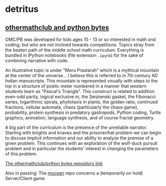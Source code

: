 # detritus



## [othermathclub and python bytes](https://github.com/robfatland/othermathclub)

OMC/PB was developed for kids ages 10 - 13 or so interested in math and coding; but who are not inclined 
towards competitions. Topics stray from the beaten path of the middle school math curriculum. Everything
is bundled in IPython notebooks (file extension `.ipynb`) for the sake of combining narrative with
code.

An illustrative topic is under "Meru Prastarah" which is a mythical mountain at the center of the
universe... I believe this is referred to in 7th century AD Indian manuscripts. This mountain is
represented visually with steps to the top in a structure of poetic meter numbered in a manner 
that western students learn as "Pascal's Triangle". This construct is related to addition even-odd parity, 
logical exclusive or, the Serpienski gasket, the Fibonacci series, logarithmic spirals, phyllotaxis in plants,
the golden ratio, continued fractions, cellular automata, chaos (particularly
the chaos game), probability, protein synthesis in predatory gastropods, Python coding, Turtle graphics, animation,
language synthesis, and of course fractal geometry.


A big part of the curriculum is the presence of the unreliable narrator. Starting with knights and knaves
and the prisoner/hat problem we can begin to discuss implicit information and our ability to analyze the
premise of a given problem. This continues with an exploration of the wolf-duck pursuit problem and in 
particular the students' interest in changing the parameters of this problem. 


[The othermathclub/python bytes repository link](https://github.com/robfatland/pythonbytes)


Also in passing: The [mocean](https://github.com/robfatland/mocean) repo concerns a (temporarily on hold) Server/Client game.






